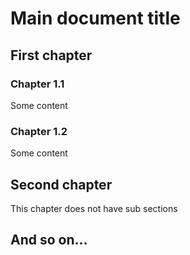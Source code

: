 # Main document title

## First chapter

### Chapter 1.1

Some content

### Chapter 1.2

Some content

## Second chapter

This chapter does not have sub sections

## And so on...

